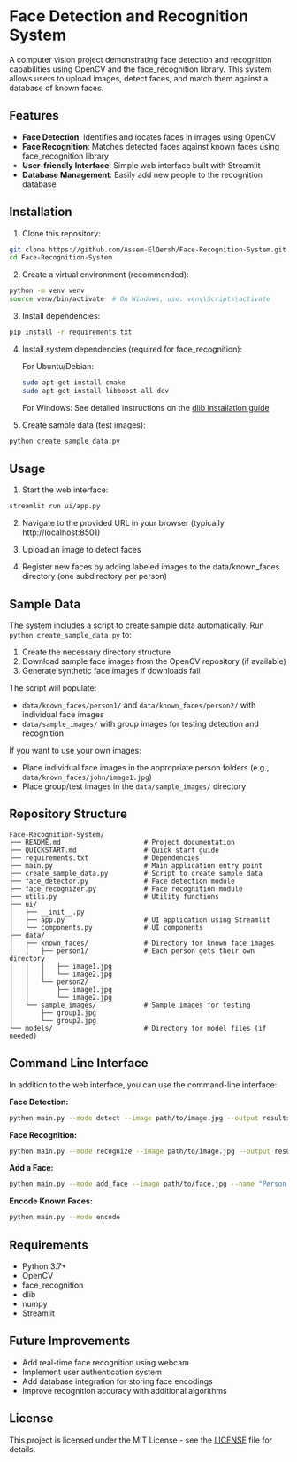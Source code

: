 # Face Detection and Recognition System

A computer vision project demonstrating face detection and recognition capabilities using OpenCV and the face_recognition library. This system allows users to upload images, detect faces, and match them against a database of known faces.

## Features

- **Face Detection**: Identifies and locates faces in images using OpenCV
- **Face Recognition**: Matches detected faces against known faces using face_recognition library
- **User-friendly Interface**: Simple web interface built with Streamlit
- **Database Management**: Easily add new people to the recognition database

## Installation

1. Clone this repository:
```bash
git clone https://github.com/Assem-ElQersh/Face-Recognition-System.git
cd Face-Recognition-System
```

2. Create a virtual environment (recommended):
```bash
python -m venv venv
source venv/bin/activate  # On Windows, use: venv\Scripts\activate
```

3. Install dependencies:
```bash
pip install -r requirements.txt
```

4. Install system dependencies (required for face_recognition):

   For Ubuntu/Debian:
   ```bash
   sudo apt-get install cmake
   sudo apt-get install libboost-all-dev
   ```

   For Windows:
   See detailed instructions on the [dlib installation guide](https://github.com/davisking/dlib#installation)

5. Create sample data (test images):
```bash
python create_sample_data.py
```

## Usage

1. Start the web interface:
```bash
streamlit run ui/app.py
```

2. Navigate to the provided URL in your browser (typically http://localhost:8501)

3. Upload an image to detect faces

4. Register new faces by adding labeled images to the data/known_faces directory (one subdirectory per person)

## Sample Data

The system includes a script to create sample data automatically. Run `python create_sample_data.py` to:

1. Create the necessary directory structure
2. Download sample face images from the OpenCV repository (if available)
3. Generate synthetic face images if downloads fail

The script will populate:
- `data/known_faces/person1/` and `data/known_faces/person2/` with individual face images
- `data/sample_images/` with group images for testing detection and recognition

If you want to use your own images:
- Place individual face images in the appropriate person folders (e.g., `data/known_faces/john/image1.jpg`)
- Place group/test images in the `data/sample_images/` directory

## Repository Structure

```
Face-Recognition-System/
├── README.md                     # Project documentation
├── QUICKSTART.md                 # Quick start guide
├── requirements.txt              # Dependencies
├── main.py                       # Main application entry point
├── create_sample_data.py         # Script to create sample data
├── face_detector.py              # Face detection module
├── face_recognizer.py            # Face recognition module
├── utils.py                      # Utility functions
├── ui/
│   ├── __init__.py
│   ├── app.py                    # UI application using Streamlit
│   └── components.py             # UI components
├── data/
│   ├── known_faces/              # Directory for known face images
│   │   ├── person1/              # Each person gets their own directory
│   │   │   ├── image1.jpg
│   │   │   └── image2.jpg
│   │   └── person2/
│   │       ├── image1.jpg
│   │       └── image2.jpg
│   └── sample_images/            # Sample images for testing
│       ├── group1.jpg
│       └── group2.jpg
└── models/                       # Directory for model files (if needed)
```

## Command Line Interface

In addition to the web interface, you can use the command-line interface:

**Face Detection:**
```bash
python main.py --mode detect --image path/to/image.jpg --output results/output.jpg
```

**Face Recognition:**
```bash
python main.py --mode recognize --image path/to/image.jpg --output results/output.jpg
```

**Add a Face:**
```bash
python main.py --mode add_face --image path/to/face.jpg --name "Person Name"
```

**Encode Known Faces:**
```bash
python main.py --mode encode
```

## Requirements

- Python 3.7+
- OpenCV
- face_recognition
- dlib
- numpy
- Streamlit

## Future Improvements

- Add real-time face recognition using webcam
- Implement user authentication system
- Add database integration for storing face encodings
- Improve recognition accuracy with additional algorithms

## License

This project is licensed under the MIT License - see the [LICENSE](https://github.com/Assem-ElQersh/Face-Recognition-System/blob/main/LICENSE) file for details.
